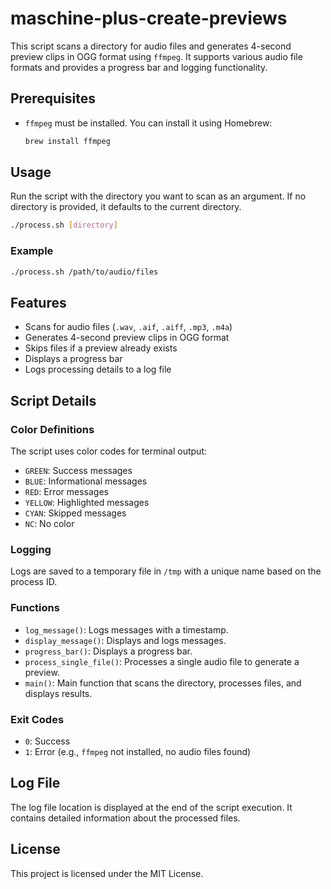# maschine-plus-create-previews

This script scans a directory for audio files and generates 4-second preview clips in OGG format using `ffmpeg`. It supports various audio file formats and provides a progress bar and logging functionality.

## Prerequisites

- `ffmpeg` must be installed. You can install it using Homebrew:
  ```sh
  brew install ffmpeg
  ```

## Usage

Run the script with the directory you want to scan as an argument. If no directory is provided, it defaults to the current directory.

```sh
./process.sh [directory]
```

### Example

```sh
./process.sh /path/to/audio/files
```

## Features

- Scans for audio files (`.wav`, `.aif`, `.aiff`, `.mp3`, `.m4a`)
- Generates 4-second preview clips in OGG format
- Skips files if a preview already exists
- Displays a progress bar
- Logs processing details to a log file

## Script Details

### Color Definitions

The script uses color codes for terminal output:

- `GREEN`: Success messages
- `BLUE`: Informational messages
- `RED`: Error messages
- `YELLOW`: Highlighted messages
- `CYAN`: Skipped messages
- `NC`: No color

### Logging

Logs are saved to a temporary file in `/tmp` with a unique name based on the process ID.

### Functions

- `log_message()`: Logs messages with a timestamp.
- `display_message()`: Displays and logs messages.
- `progress_bar()`: Displays a progress bar.
- `process_single_file()`: Processes a single audio file to generate a preview.
- `main()`: Main function that scans the directory, processes files, and displays results.

### Exit Codes

- `0`: Success
- `1`: Error (e.g., `ffmpeg` not installed, no audio files found)

## Log File

The log file location is displayed at the end of the script execution. It contains detailed information about the processed files.

## License

This project is licensed under the MIT License.